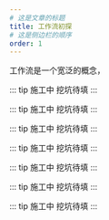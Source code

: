 ```yaml
---
# 这是文章的标题
title: 工作流初探
# 这是侧边栏的顺序
order: 1
---
```

工作流是一个宽泛的概念，

::: tip 施工中
挖坑待填
:::

::: tip 施工中
挖坑待填
:::

::: tip 施工中
挖坑待填
:::

::: tip 施工中
挖坑待填
:::

::: tip 施工中
挖坑待填
:::

::: tip 施工中
挖坑待填
:::

::: tip 施工中
挖坑待填
:::

